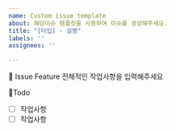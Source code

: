 ```yaml
---
name: Custom issue template
about: 해당이슈 템플릿을 사용하여 이슈를 생성해주세요.
title: "[타입] - 설명"
labels: ''
assignees: ''

---
```


📕 Issue Feature 
전체적인 작업사항을 입력해주세요

🧾Todo
- [ ] 작업사항
- [ ] 작업사항
